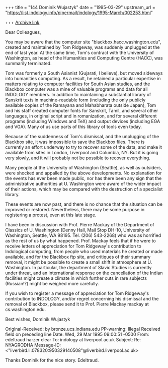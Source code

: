 +++
title = "144 Dominik Wujastyk"
date = "1995-03-29"
upstream_url = "https://list.indology.info/pipermail/indology/1995-March/002253.html"

+++
[Archive link](https://list.indology.info/pipermail/indology/1995-March/002253.html)

Dear Colleagues,

You may be aware that the computer site "blackbox.hacc.washington.edu",
created and maintained by Tom Ridgeway, was suddenly unplugged at the
end of last year.  At the same time, Tom's contract with the University
of Washington, as head of the Humanities and Computing Centre (HACC),
was summarily terminated.

Tom was formerly a South Asianist (Gujarati, I believe), but moved
sideways into humanities computing.  As a result, he retained a
particular expertise in matters relating to computer facilities for
South Asian studies, and the Blackbox computer was a mine of valuable
programs and data for all INDOLOGY members.  In addition to maintaining
a substantial library of Sanskrit texts in machine-readable form
(including the only publicly available copies of the Ramayana and
Mahabharata outside Japan), Tom and his staff created computer fonts for
Sanskrit, Tamil, and several other languages, in original script and in
romanization, and for several different programs (including Windows and
TeX) and output devices (including EGA and VGA).  Many of us use parts
of this library of tools even today.

Because of the suddenness of Tom's dismissal, and the unplugging of the
Blackbox site, it was impossible to save the Blackbox files.  There is
currently an effort underway to try to recover some of the data, and
make it available from sites in London, Liverpool and Columbia, NY.  But
it is going very slowly, and it will probably not be possible to recover
everything.

Many people at the University of Washington (Seattle), as well as
outsiders, were shocked and appalled by the above developments.  No
explanation for the events has ever been made public, nor has there been
any sign that the administrative authorities at U. Washington were aware
of the wider impact of their actions, which may be compared with the
destruction of a specialist library.

These events are now past, and there is no chance that the situation can
be improved or restored.  Nevertheless, there may be some purpose in
registering a protest, even at this late stage.

I have been in discussion with Prof. Pierre Mackay of the Department of
Classics of U. Washington (Denny Hall, Mail Stop DH-10, University of
Washington, Seattle, WA 98195. Tel. (206) 543-2268) who was as horrified
as the rest of us by what happened.  Prof. Mackay feels that if he were
to receive letters of appreciation for Tom Ridgeway's contribution to
Indological computing, from people who used materials he created or made
available, and for the Blackbox ftp site, and critiques of their summary
removal, it might be possible to create a small shift in atmosphere at
U. Washington.  In particular, the department of Slavic Studies is
currently under threat, and an international response on the
cancellation of the Indian facilities might create a climate in which
further cuts in rare subjects (Russian!?) might be weighed more
carefully.

If you wish to register a message of appreciation for Tom Ridgeway's
contribution to INDOLOGY, and/or regret concerning his dismissal and the
removal of Blackbox, please send it to Prof. Pierre Mackay
mackay at cs.washington.edu.

Best wishes,
Dominik Wujastyk



Original-Received:  by bronze.ucs.indiana.edu 
PP-warning: Illegal Received field on preceding line
Date: Wed, 29 Mar 1995 09:00:51 -0500
From: edeltraud harzer clear <eclear at bronze.ucs.indiana.edu>
To: indology at liverpool.ac.uk
Subject: Re: NYAGRODHA
Message-ID: <"liverbird.li:078320:950329140508"@liverbird.liverpool.ac.uk>

Thanks Dominik for the nice story.  Edeltraud.





